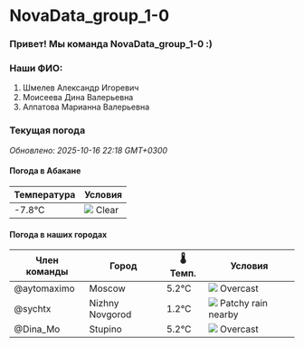 # NovaData_group_1-0
### Привет! Мы команда NovaData_group_1-0 :)

### Наши ФИО:
1. Шмелев Александр Игоревич
2. Моисеева Дина Валерьевна
3. Алпатова Марианна Валерьевна

### Текущая погода
<!-- WEATHER:START -->
_Обновлено: 2025-10-16 22:18 GMT+0300_

#### Погода в Абакане

| Температура | Условия |
|-------------|----------|
| -7.8°C     | ![](https://cdn.weatherapi.com/weather/64x64/night/113.png) Clear |

#### Погода в наших городах

| Член команды  | Город               | 🌡️ Темп.  | Условия          |
|---------------|---------------------|-----------|--------------------|
| @aytomaximo    | Moscow              |    5.2°C | ![](https://cdn.weatherapi.com/weather/64x64/night/122.png) Overcast     |
| @sychtx        | Nizhny Novgorod     |    1.2°C | ![](https://cdn.weatherapi.com/weather/64x64/night/176.png) Patchy rain nearby |
| @Dina_Mo       | Stupino             |    5.2°C | ![](https://cdn.weatherapi.com/weather/64x64/night/122.png) Overcast     |

<!-- WEATHER:END -->
